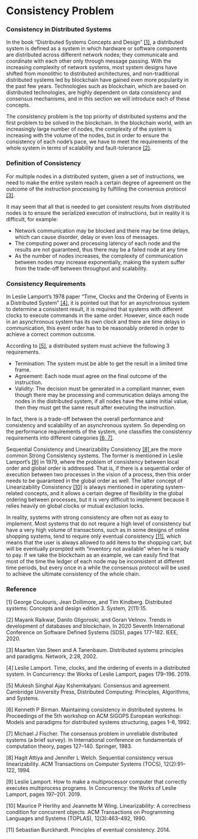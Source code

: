 # Consistency Problem



### Consistency in Distributed Systems

In the book “Distributed Systems Concepts and Design” [\[1\]](consistency-problem.md#undefined), a distributed system is defined as a system in which hardware or software components are distributed across different network nodes; they communicate and coordinate with each other only through message passing. With the increasing complexity of network systems, most system designs have shifted from monolithic to distributed architectures, and non-traditional distributed systems led by blockchain have gained even more popularity in the past few years. Technologies such as blockchain, which are based on distributed technologies, are highly dependent on data consistency and consensus mechanisms, and in this section we will introduce each of these concepts.

The consistency problem is the top priority of distributed systems and the first problem to be solved in the blockchain. In the blockchain world, with an increasingly large number of nodes, the complexity of the system is increasing with the volume of the nodes, but in order to ensure the consistency of each node’s pace, we have to meet the requirements of the whole system in terms of scalability and fault-tolerance [\[2\]](consistency-problem.md#undefined).

### Definition of Consistency

For multiple nodes in a distributed system, given a set of instructions, we need to make the entire system reach a certain degree of agreement on the outcome of the instruction processing by fulfilling the consensus protocol [\[3\]](consistency-problem.md#undefined).

It may seem that all that is needed to get consistent results from distributed nodes is to ensure the serialized execution of instructions, but in reality it is difficult, for example:

* Network communication may be blocked and there may be time delays, which can cause disorder, delay or even loss of messages.
* The computing power and processing latency of each node and the results are not guaranteed, thus there may be a failed node at any time
* As the number of nodes increases, the complexity of communication between nodes may increase exponentially, making the system suffer from the trade-off between throughput and scalability.

### Consistency Requirements

In Leslie Lamport’s 1978 paper “Time, Clocks and the Ordering of Events in a Distributed System” [\[4\]](consistency-problem.md#undefined), it is pointed out that for an asynchronous system to determine a consistent result, it is required that systems with different clocks to execute commands in the same order. However, since each node in an asynchronous system has its own clock and there are time delays in communication, this event order has to be reasonably ordered in order to achieve a correct common outcome.

According to [\[5\]](consistency-problem.md#undefined), a distributed system must achieve the following 3 requirements.

* Termination: The system must be able to get the result in a limited time frame.
* Agreement: Each node must agree on the final outcome of the instruction.
* Validity: The decision must be generated in a compliant manner, even though there may be processing and communication delays among the nodes in the distributed system, if all nodes have the same initial value, then they must get the same result after executing the instruction.

In fact, there is a trade-off between the overall performance and consistency and scalability of an asynchronous system. So depending on the performance requirements of the system, one classifies the consistency requirements into different categories [\[6, 7\]](consistency-problem.md#undefined).

Sequential Consistency and Linearizability Consistency [\[8\] ](consistency-problem.md#undefined)are the more common Strong Consistency systems. The former is mentioned in Leslie Lamport’s [\[9\]](consistency-problem.md#undefined) in 1979, where the problem of consistency between local order and global order is addressed. That is, if there is a sequential order of execution between two processes in the vision of a process, then this order needs to be guaranteed in the global order as well. The latter concept of Linearizability Consistency [\[10\]](consistency-problem.md#reference) is always mentioned in operating system-related concepts, and it allows a certain degree of flexibility in the global ordering between processes, but it is very difficult to implement because it relies heavily on global clocks or mutual exclusion locks.

In reality, systems with strong consistency are often not as easy to implement. Most systems that do not require a high level of consistency but have a very high volume of transactions, such as in some designs of online shopping systems, tend to require only eventual consistency [\[11\]](consistency-problem.md#reference), which means that the user is always allowed to add items to the shopping cart, but will be eventually prompted with “inventory not available” when he is ready to pay. If we take the blockchain as an example, we can easily find that most of the time the ledger of each node may be inconsistent at different time periods, but every once in a while the consensus protocol will be used to achieve the ultimate consistency of the whole chain.

### Reference

\[1] George Coulouris, Jean Dollimore, and Tim Kindberg. Distributed systems: Concepts and design edition 3. System, 2(11):15.

\[2] Mayank Raikwar, Danilo Gligoroski, and Goran Velinov. Trends in development of databases and blockchain. In 2020 Seventh International Conference on Software Defined Systems (SDS), pages 177–182. IEEE, 2020.

\[3] Maarten Van Steen and A Tanenbaum. Distributed systems principles and paradigms. Network, 2:28, 2002.

\[4] Leslie Lamport. Time, clocks, and the ordering of events in a distributed system. In Concurrency: the Works of Leslie Lamport, pages 179–196. 2019.

\[5] Mukesh Singhal Ajay Kshemkalyani. Consensus and agreement. Cambridge University Press, Distributed Computing: Principles, Algorithms, and Systems.

\[6] Kenneth P Birman. Maintaining consistency in distributed systems. In Proceedings of the 5th workshop on ACM SIGOPS European workshop: Models and paradigms for distributed systems structuring, pages 1–6, 1992.

\[7] Michael J Fischer. The consensus problem in unreliable distributed systems (a brief survey). In International conference on fundamentals of computation theory, pages 127–140. Springer, 1983.&#x20;

\[8] Hagit Attiya and Jennifer L Welch. Sequential consistency versus linearizability. ACM Transactions on Computer Systems (TOCS), 12(2):91–122, 1994.

\[9] Leslie Lamport. How to make a multiprocessor computer that correctly executes multiprocess programs. In Concurrency: the Works of Leslie Lamport, pages 197–201. 2019.

\[10] Maurice P Herlihy and Jeannette M Wing. Linearizability: A correctness condition for concurrent objects. ACM Transactions on Programming Languages and Systems (TOPLAS), 12(3):463–492, 1990.&#x20;

\[11] Sebastian Burckhardt. Principles of eventual consistency. 2014.
